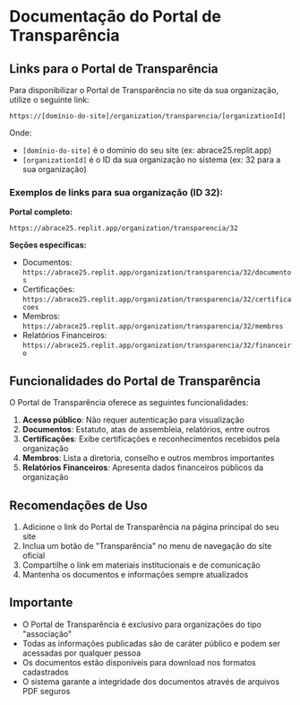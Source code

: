 # Documentação do Portal de Transparência

## Links para o Portal de Transparência

Para disponibilizar o Portal de Transparência no site da sua organização, utilize o seguinte link:

```
https://[domínio-do-site]/organization/transparencia/[organizationId]
```

Onde:
- `[domínio-do-site]` é o domínio do seu site (ex: abrace25.replit.app)
- `[organizationId]` é o ID da sua organização no sistema (ex: 32 para a sua organização)

### Exemplos de links para sua organização (ID 32):

**Portal completo:**
```
https://abrace25.replit.app/organization/transparencia/32
```

**Seções específicas:**
- Documentos: `https://abrace25.replit.app/organization/transparencia/32/documentos`
- Certificações: `https://abrace25.replit.app/organization/transparencia/32/certificacoes`
- Membros: `https://abrace25.replit.app/organization/transparencia/32/membros`
- Relatórios Financeiros: `https://abrace25.replit.app/organization/transparencia/32/financeiro`

## Funcionalidades do Portal de Transparência

O Portal de Transparência oferece as seguintes funcionalidades:

1. **Acesso público**: Não requer autenticação para visualização
2. **Documentos**: Estatuto, atas de assembleia, relatórios, entre outros
3. **Certificações**: Exibe certificações e reconhecimentos recebidos pela organização
4. **Membros**: Lista a diretoria, conselho e outros membros importantes 
5. **Relatórios Financeiros**: Apresenta dados financeiros públicos da organização

## Recomendações de Uso

1. Adicione o link do Portal de Transparência na página principal do seu site
2. Inclua um botão de "Transparência" no menu de navegação do site oficial
3. Compartilhe o link em materiais institucionais e de comunicação
4. Mantenha os documentos e informações sempre atualizados

## Importante

- O Portal de Transparência é exclusivo para organizações do tipo "associação"
- Todas as informações publicadas são de caráter público e podem ser acessadas por qualquer pessoa
- Os documentos estão disponíveis para download nos formatos cadastrados
- O sistema garante a integridade dos documentos através de arquivos PDF seguros